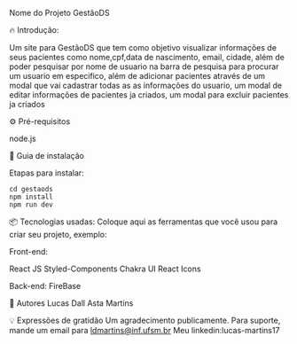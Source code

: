 Nome do Projeto
GestãoDS

🔥 Introdução:

Um site para GestãoDS que tem como objetivo visualizar informações de seus pacientes como nome,cpf,data de nascimento, email, cidade, além de poder pesquisar por nome de usuario na barra de pesquisa para procurar um usuario em especifico, além de adicionar pacientes através de um modal que vai cadastrar todas as as informações do usuario, um modal de editar informações de pacientes ja criados, um modal para excluir pacientes ja criados

⚙️ Pré-requisitos

node.js

🔨 Guia de instalação

Etapas para instalar:

```
cd gestaods
npm install
npm run dev
```

📦 Tecnologias usadas:
Coloque aqui as ferramentas que você usou para criar seu projeto, exemplo:

Front-end:

React JS
Styled-Components
Chakra UI
React Icons

Back-end:
FireBase

👷 Autores
Lucas Dall Asta Martins

💡 Expressões de gratidão
Um agradecimento publicamente.
Para suporte, mande um email para ldmartins@inf.ufsm.br
Meu linkedin:lucas-martins17
